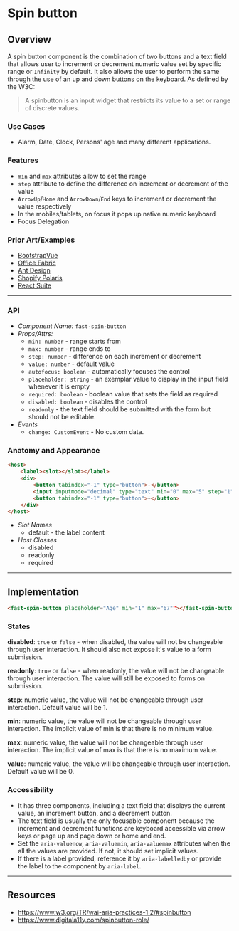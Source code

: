 # Spin button

## Overview

A spin button component is the combination of two buttons and a text field that allows user to increment or decrement numeric value set by specific range or `Infinity` by default. It also allows the user to perform the same through the use of an up and down buttons on the keyboard. As defined by the W3C:

> A spinbutton is an input widget that restricts its value to a set or range of discrete values.

### Use Cases

-   Alarm, Date, Clock, Persons' age and many different applications.

### Features

-   `min` and `max` attributes allow to set the range
-   `step` attribute to define the difference on increment or decrement of the value
-   `ArrowUp`/`Home` and `ArrowDown`/`End` keys to increment or decrement the value respectively
-   In the mobiles/tablets, on focus it pops up native numeric keyboard
-   Focus Delegation

### Prior Art/Examples

-   [BootstrapVue](https://bootstrap-vue.org/docs/components/form-spinbutton)
-   [Office Fabric](https://developer.microsoft.com/en-us/fluentui#/controls/web/spinbutton)
-   [Ant Design](https://ant.design/components/input-number/)
-   [Shopify Polaris](https://polaris.shopify.com/components/forms/stepper)
-   [React Suite](https://rsuitejs.com/components/input-number)

---

### API

-   _Component Name:_ `fast-spin-button`
-   _Props/Attrs:_
    -   `min: number` - range starts from
    -   `max: number` - range ends to
    -   `step: number` - difference on each increment or decrement
    -   `value: number` - default value
    -   `autofocus: boolean` - automatically focuses the control
    -   `placeholder: string` - an exemplar value to display in the input field whenever it is empty
    -   `required: boolean` - boolean value that sets the field as required
    -   `disabled: boolean` - disables the control
    -   `readonly` - the text field should be submitted with the form but should not be editable.
-   _Events_
    -   `change: CustomEvent` - No custom data.

### Anatomy and Appearance

```html
<host>
    <label><slot></slot></label>
    <div>
        <button tabindex="-1" type="button">-</button>
        <input inputmode="decimal" type="text" min="0" max="5" step="1" />
        <button tabindex="-1" type="button">+</button>
    </div>
</host>
```

-   _Slot Names_
    -   default - the label content
-   _Host Classes_
    -   disabled
    -   readonly
    -   required

---

## Implementation

```html
<fast-spin-button placeholder="Age" min="1" max="67""></fast-spin-button>
```

### States

**disabled**: `true` or `false` - when disabled, the value will not be changeable through user interaction. It should also not expose it's value to a form submission.

**readonly**: `true` or `false` - when readonly, the value will not be changeable through user interaction. The value will still be exposed to forms on submission.

**step**: numeric value, the value will not be changeable through user interaction. Default value will be 1.

**min**: numeric value, the value will not be changeable through user interaction. The implicit value of min is that there is no minimum value.

**max**: numeric value, the value will not be changeable through user interaction. The implicit value of max is that there is no maximum value.

**value**: numeric value, the value will be changeable through user interaction. Default value will be 0.

### Accessibility

-   It has three components, including a text field that displays the current value, an increment button, and a decrement button.
-   The text field is usually the only focusable component because the increment and decrement functions are keyboard accessible via arrow keys or page up and page down or home and end.
-   Set the `aria-valuenow`, `aria-valuemin`, `aria-valuemax` attributes when the all the values are provided. If not, it should set implicit values.
-   If there is a label provided, reference it by `aria-labelledby` or provide the label to the component by `aria-label`.

---

## Resources

-   https://www.w3.org/TR/wai-aria-practices-1.2/#spinbutton
-   https://www.digitala11y.com/spinbutton-role/
